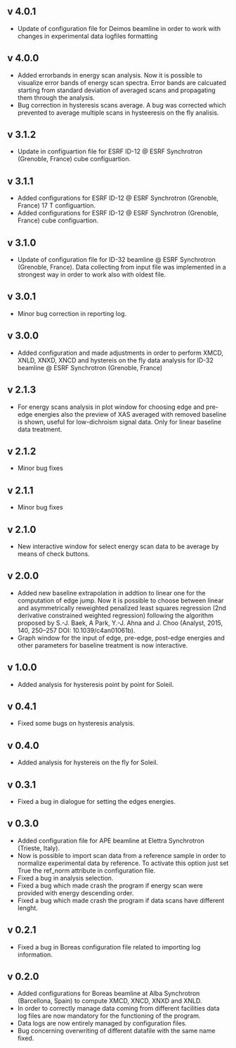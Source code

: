 v 4.0.1
-------
- Update of configuration file for Deimos beamline in order to work with changes in experimental data logfiles formatting

v 4.0.0
-------
- Added errorbands in energy scan analysis. Now it is possible to visualize error bands of energy scan spectra. Error bands are calcuated starting from standard deviation of averaged scans and propagating them through the analysis.
- Bug correction in hysteresis scans average. A bug was corrected which prevented to average multiple scans in hysteeresis on the fly analisis. 

v 3.1.2
-------
- Update in configuartion file for ESRF ID-12 @ ESRF Synchrotron (Grenoble, France) cube configuartion.

v 3.1.1
-------
- Added configurations for ESRF ID-12 @ ESRF Synchrotron (Grenoble, France) 17 T configuartion.
- Added configurations for ESRF ID-12 @ ESRF Synchrotron (Grenoble, France) cube configuartion.

v 3.1.0
-------
- Update of configuration file for ID-32 beamline @ ESRF Synchrotron (Grenoble, France). Data collecting from input file was implemented in a strongest way in order to work also with oldest file.

v 3.0.1
-------
- Minor bug correction in reporting log.

v 3.0.0
-------
- Added configuration and made adjustments in order to perform XMCD, XNLD, XNXD, XNCD and hystereis on the fly data analysis for ID-32 beamline @ ESRF Synchrotron (Grenoble, France)

v 2.1.3
-------
- For energy scans analysis in plot window for choosing edge and pre-edge energies also the preview of XAS averaged with removed baseline is shown, useful for low-dichroism signal data. Only for linear baseline data treatment.

v 2.1.2
-------
- Minor bug fixes

v 2.1.1
-------
- Minor bug fixes

v 2.1.0
-------
- New interactive window for select energy scan data to be average by means of check buttons.

v 2.0.0
-------
- Added new baseline extrapolation in addtion to linear one for the computation of edge jump.
Now it is possible to choose between linear and asymmetrically reweighted penalized least squares regression (2nd derivative constrained weighted regression) following the algorithm proposed by S.-J. Baek, A Park, Y.-J. Ahna and J. Choo (Analyst, 2015, 140, 250–257 DOI: 10.1039/c4an01061b).
- Graph window for the input of edge, pre-edge, post-edge energies and other parameters for baseline treatment is now interactive.

v 1.0.0
-------
- Added analysis for hysteresis point by point for Soleil.

v 0.4.1
-------
- Fixed some bugs on hysteresis analysis.

v 0.4.0
-------
- Added analysis for hystereis on the fly for Soleil.

v 0.3.1
-------
- Fixed a bug in dialogue for setting the edges energies.

v 0.3.0
-------
- Added configuration file for APE beamline at Elettra Synchrotron
  (Trieste, Italy).
- Now is possible to import scan data from a reference sample in order
  to normalize experimental data by reference. To activate this option
  just set True  the ref_norm attribute in configuration file.
- Fixed a bug in analysis selection.
- Fixed a bug which made crash the program if energy scan were provided
  with energy descending order.
- Fixed a bug which made crash the program if data scans have different
  lenght.

v 0.2.1
-------
- Fixed a bug in Boreas configuration file related to importing log
  information.

v 0.2.0
-------
- Added configurations for Boreas beamline at Alba Synchrotron 
  (Barcellona, Spain) to compute XMCD, XNCD, XNXD and XNLD.
- In order to correctly manage data coming from different facilities
  data log files are now mandatory for the functioning of the program.
- Data logs are now entirely managed by configuration files.
- Bug concerning overwriting of different datafile with the same name
  fixed.
